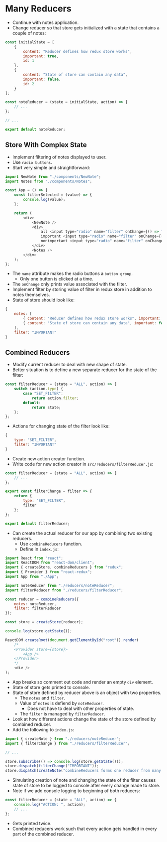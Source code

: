 # Many Reducers
- Continue with notes application.
- Change reducer so that store gets initialized with a state that contains a couple of notes:
```js
const initialState = [
    {
        content: "Reducer defines how redux store works",
        important: true,
        id: 1
    },
    {
        content: "State of store can contain any data",
        important: false,
        id: 2
    }
];

const noteReducer = (state = initialState, action) => {
    // ...
};

// ...

export default noteReducer;
```


## Store With Complex State
- Implement filtering of notes displayed to user.
- Use `radio buttons`.
- Start very simple and straightforward:
```js
import NewNote from "./components/NewNote";
import Notes from "./components/Notes";

const App = () => {
    const filterSelected = (value) => {
        console.log(value);
    };

    return (
        <div>
            <NewNote />
            <div>
                all <input type="radio" name="filter" onChange={() => filterSelected("ALL")} />
                important <input type="radio" name="filter" onChange={() => filterSelected("IMPORTANT")} />
                nonimportant <input type="radio" name="filter" onChange={() => filterSelected("NONIMPORTANT")} />
            </div>
            <Notes />
        </div>
    );
};
```
- The `name` attribute makes the radio buttons a `button group`.
    - Only one button is clicked at a time.
- The `onChange` only prints value associated with the filter.
- Implement filter by storing value of filter in redux store in addition to notes themselves.
- State of store should look like:
```js
{
    notes: [
        { content: "Reducer defines how redux store works", important: true, id: 1 },
        { content: "State of store can contain any data", important: false, id: 2 }
    ],
    filter: "IMPORTANT"
}
```


## Combined Reducers
- Modify current reducer to deal with new shape of state.
- Better situation is to define a new separate reducer for the state of the filter:
```js
const filterReducer = (state = "ALL", action) => {
    switch (action.type) {
        case "SET_FILTER":
            return action.filter;
        default:
            return state;
    };
};
```
- Actions for changing state of the filter look like:
```js
{
    type: "SET_FILTER",
    filter: "IMPORTANT"
}
```
- Create new action creator function.
- Write code for new action creator in `src/reducers/filterReducer.js`:
```js
const filterReducer = (state = "ALL", action) => {
    // ...
};

export const filterChange = filter => {
    return {
        type: "SET_FILTER",
        filter
    };
};

export default filterReducer;
```
- Can create the actual reducer for our app by combining two existing reducers.
    - Use `combineReducers` function.
    - Define in `index.js`:
```js
import React from "react";
import ReactDOM from "react-dom/client";
import { createStore, combineReducers } from "redux";
import { Provider } from "react-redux";
import App from "./App";

import noteReducer from "./reducers/noteReducer";
import filterReducer from "./reducers/filterReducer";

const reducer = combineReducers({
    notes: noteReducer,
    filter: filterReducer
});

const store = createStore(reducer);

console.log(store.getState());

ReactDOM.createRoot(document.getElementById("root")).render(
    /*
    <Provider store={store}>
        <App />
    </Provider>
    */
    <div />
);
```
- App breaks so comment out code and render an empty `div` element.
- State of store gets printed to console.
- State of store defined by reducer above is an object with two properties.
    - The `notes` and `filter`.
    - Value of `notes` is defiend by `noteReducer`.
        - Does not have to deal with other properties of state.
    - The `filter` is managed by `filterReducer`.
- Look at how different actions change the state of the store defined by combined reducer.
- Add the following to `index.js`:
```js
import { createNote } from "./reducers/noteReducer";
import { filterChange } from "./reducers/filterReducer";

// ...

store.subscribe(() => console.log(store.getState()));
store.dispatch(filterChange("IMPORTANT"));
store.dispatch(createNote("combineReducers forms one reducer from many simple reducers"));
```
- Simulating creation of note and changing the state of the filter causes state of store to be logged to console after every change made to store.
- Note if we add console logging to beginning of both reducers:
```js
const filterReducer = (state = "ALL", action) => {
    console.log("ACTION: ", action);
    // ...
};
```
- Gets printed twice.
- Combined reducers work such that every action gets handled in every part of the combined reducer.

